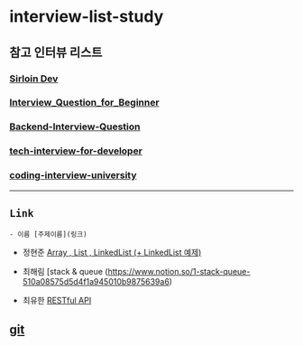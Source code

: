 # interview-list-study


## **참고 인터뷰 리스트**

### [Sirloin Dev](https://github.com/sirloin-dev/meatplatform/blob/master/job-description/interview-questions.adoc)
### [Interview_Question_for_Beginner](https://github.com/JaeYeopHan/Interview_Question_for_Beginner)
### [Backend-Interview-Question](https://github.com/ksundong/backend-interview-question)
### [tech-interview-for-developer](https://github.com/gyoogle/tech-interview-for-developer)
### [coding-interview-university](https://github.com/jwasham/coding-interview-university)

***

## `Link`

```
- 이름 [주제이름](링크)
```

- 정현준 [Array , List , LinkedList (+ LinkedList 예제)](https://jdalma.github.io/docs/lab/array-list-linkedList/)

- 최해림 [stack & queue (https://www.notion.so/1-stack-queue-510a08575d5d4f1a945010b9875639a6)

- 최유한 [RESTful API](https://c-yhhhhh.tistory.com/127)

## [git](https://livecoding.tistory.com/19)
